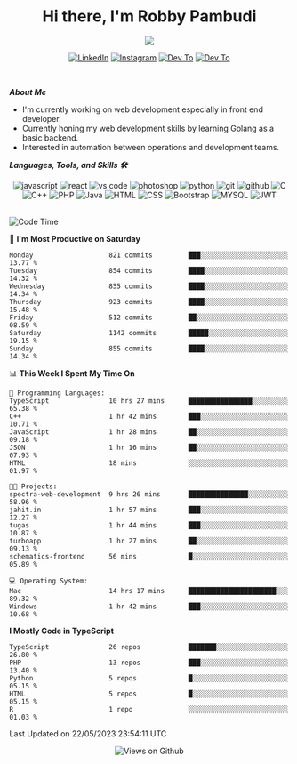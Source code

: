 <div align="center">
   <h1>Hi there, I'm Robby Pambudi </h1>

<img src="https://pronoun.cyou/x/y?subject=He&object=Him&height=20"> 
</div>

<p align='center'>
   <a href="https://www.linkedin.com/in/robbypambudi" target="_blank"><img src="https://img.shields.io/badge/LinkedIn-0077B5?style=for-the-badge&logo=linkedin&logoColor=white" alt="LinkedIn"></a>
   <a href="https://www.instagram.com/robbypambudi" target="_blank"><img src="https://img.shields.io/badge/Instagram-E4405F?style=for-the-badge&logo=instagram&logoColor=white" alt="Instagram"></a>
   <a href="https://dev.to/robbypambudi" target="_blank"><img src="https://img.shields.io/badge/dev.to-0A0A0A?style=for-the-badge&logo=dev.to&logoColor=white" alt="Dev To"></a>
   <a href="https://www.facebook.com/robbyulungpambudi" target="_blank"><img src="https://img.shields.io/badge/Facebook-1877F2?style=for-the-badge&logo=facebook&logoColor=white" alt="Dev To"></a>

</p> <p>
<br>
   
***About Me***
   
- I'm currently working on web development especially in front end developer.
- Currently honing my web development skills by learning Golang as a basic backend.
- Interested in automation between operations and development teams.
 
   
***Languages, Tools, and Skills 🛠***

   <div align="center">
   <img src="https://img.shields.io/badge/JavaScript-F7DF1E?style=for-the-badge&logo=javascript&logoColor=black" alt="javascript" />
      <img src="https://img.shields.io/badge/React-61DAFB?style=for-the-badge&logo=react&logoColor=black" alt="react" />
      <img src="https://img.shields.io/badge/vs%20code-007ACC?style=for-the-badge&logo=visual%20studio%20code&logoColor=white" alt="vs code" />
      <img src="https://img.shields.io/badge/adobe%20photoshop-31A8FF?style=for-the-badge&logo=adobe%20photoshop&logoColor=white" alt="photoshop" />
      <img src="https://img.shields.io/badge/python-3776AB?style=for-the-badge&logo=python&logoColor=white" alt="python" />
      <img src="https://img.shields.io/badge/Git-F05032?style=for-the-badge&logo=git&logoColor=white" alt="git" />
      <img src="https://img.shields.io/badge/GitHub-100000?style=for-the-badge&logo=github&logoColor=white" alt="github" />
      <img src="https://img.shields.io/badge/c-%2300599C.svg?style=for-the-badge&logo=c&logoColor=white" alt="C" />
      <img src="https://img.shields.io/badge/c++-%2300599C.svg?style=for-the-badge&logo=c%2B%2B&logoColor=white" alt="C++" />   
      <img src="https://img.shields.io/badge/PHP-777BB4?style=for-the-badge&logo=php&logoColor=white" alt="PHP" />
      <img src="https://img.shields.io/badge/Java-ED8B00?style=for-the-badge&logo=java&logoColor=white" alt="Java"/>
      <img src="https://img.shields.io/badge/HTML5-E34F26?style=for-the-badge&logo=html5&logoColor=white" alt="HTML" />
      <img src="https://img.shields.io/badge/CSS-239120?&style=for-the-badge&logo=css3&logoColor=white" alt ="CSS" />
      <img src="https://img.shields.io/badge/Bootstrap-563D7C?style=for-the-badge&logo=bootstrap&logoColor=white" alt="Bootstrap" />
      <img src="https://img.shields.io/badge/MySQL-00000F?style=for-the-badge&logo=mysql&logoColor=white" alt="MYSQL" />
      <img src="https://img.shields.io/badge/json%20web%20tokens-323330?style=for-the-badge&logo=json-web-tokens&logoColor=pink" alt="JWT" />
      
   </div><br>
   
<!--START_SECTION:waka-->
![Code Time](http://img.shields.io/badge/Code%20Time-716%20hrs%202%20mins-blue)

📅 **I'm Most Productive on Saturday** 

```text
Monday                   821 commits         ███░░░░░░░░░░░░░░░░░░░░░░   13.77 % 
Tuesday                  854 commits         ████░░░░░░░░░░░░░░░░░░░░░   14.32 % 
Wednesday                855 commits         ████░░░░░░░░░░░░░░░░░░░░░   14.34 % 
Thursday                 923 commits         ████░░░░░░░░░░░░░░░░░░░░░   15.48 % 
Friday                   512 commits         ██░░░░░░░░░░░░░░░░░░░░░░░   08.59 % 
Saturday                 1142 commits        █████░░░░░░░░░░░░░░░░░░░░   19.15 % 
Sunday                   855 commits         ████░░░░░░░░░░░░░░░░░░░░░   14.34 % 
```


📊 **This Week I Spent My Time On** 

```text
💬 Programming Languages: 
TypeScript               10 hrs 27 mins      ████████████████░░░░░░░░░   65.38 % 
C++                      1 hr 42 mins        ███░░░░░░░░░░░░░░░░░░░░░░   10.71 % 
JavaScript               1 hr 28 mins        ██░░░░░░░░░░░░░░░░░░░░░░░   09.18 % 
JSON                     1 hr 16 mins        ██░░░░░░░░░░░░░░░░░░░░░░░   07.93 % 
HTML                     18 mins             ░░░░░░░░░░░░░░░░░░░░░░░░░   01.97 % 

🐱‍💻 Projects: 
spectra-web-development  9 hrs 26 mins       ███████████████░░░░░░░░░░   58.96 % 
jahit.in                 1 hr 57 mins        ███░░░░░░░░░░░░░░░░░░░░░░   12.27 % 
tugas                    1 hr 44 mins        ███░░░░░░░░░░░░░░░░░░░░░░   10.87 % 
turboapp                 1 hr 27 mins        ██░░░░░░░░░░░░░░░░░░░░░░░   09.13 % 
schematics-frontend      56 mins             █░░░░░░░░░░░░░░░░░░░░░░░░   05.89 % 

💻 Operating System: 
Mac                      14 hrs 17 mins      ██████████████████████░░░   89.32 % 
Windows                  1 hr 42 mins        ███░░░░░░░░░░░░░░░░░░░░░░   10.68 % 
```

**I Mostly Code in TypeScript** 

```text
TypeScript               26 repos            ███████░░░░░░░░░░░░░░░░░░   26.80 % 
PHP                      13 repos            ███░░░░░░░░░░░░░░░░░░░░░░   13.40 % 
Python                   5 repos             █░░░░░░░░░░░░░░░░░░░░░░░░   05.15 % 
HTML                     5 repos             █░░░░░░░░░░░░░░░░░░░░░░░░   05.15 % 
R                        1 repo              ░░░░░░░░░░░░░░░░░░░░░░░░░   01.03 % 
```




 Last Updated on 22/05/2023 23:54:11 UTC
<!--END_SECTION:waka-->

<div align="center">
<img src="https://komarev.com/ghpvc/?username=robbypambudi&color=green" alt="Views on Github" />
</div>

